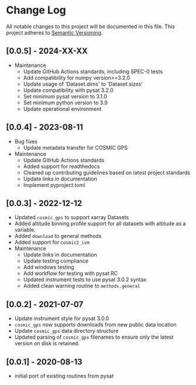 # Change Log
All notable changes to this project will be documented in this file.
This project adheres to [Semantic Versioning](http://semver.org/).

## [0.0.5] - 2024-XX-XX
* Maintenance
  * Update GitHub Actions standards, including SPEC-0 tests
  * Add compatibility for numpy version>=3.2.0
  * Update usage of 'Dataset.dims' to 'Dataset.sizes'
  * Update compatibility with pysat 3.2.0
  * Set minimum pysat version to 3.1.0
  * Set minimum python version to 3.9
  * Update operational environment

## [0.0.4] - 2023-08-11
* Bug fixes
  * Update metadata transfer for COSMIC GPS
* Maintenance
  * Update GitHub Actions standards
  * Added support for readthedocs
  * Cleaned up contributing guidelines based on latest project standards
  * Update links in documentation
  * Implement pyproject.toml

## [0.0.3] - 2022-12-12
* Updated `cosmic_gps` to support xarray Datasets
* Added altitude binning profile support for all datasets with altitude
  as a variable.
* Added `download` to general methods
* Added support for `cosmic2_ivm`
* Maintenance
  * Update links in documentation
  * Update testing compliance
  * Add windows testing
  * Add workflow for testing with pysat RC
  * Updated instrument tests to use pysat 3.0.2 syntax
  * Added clean warning routine to `methods.general`

## [0.0.2] - 2021-07-07
* Update instrument style for pysat 3.0.0
* `cosmic_gps` now supports downloads from new public data location
* Update `cosmic_gps` data directory structure
* Updated parsing of `cosmic_gps` filenames to ensure only the latest
  version on disk is retained.

## [0.0.1] - 2020-08-13
* initial port of existing routines from pysat
